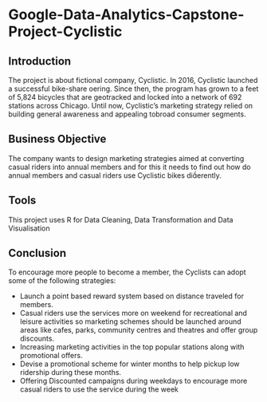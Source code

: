 # Google-Data-Analytics-Capstone-Project-Cyclistic


## Introduction
The project is about fictional company, Cyclistic.
In 2016, Cyclistic launched a successful bike-share oering. Since then, the program has grown to a feet of 5,824 bicycles that are geotracked and locked into a network of 692 stations across Chicago.
Until now, Cyclistic’s marketing strategy relied on building general awareness and appealing tobroad consumer segments.


## Business Objective
The company wants to design marketing strategies aimed at converting casual riders into annual members and for this it needs to find out how do annual members and casual riders use Cyclistic bikes dierently.

## Tools
This project uses R for Data Cleaning, Data Transformation and Data Visualisation

## Conclusion
To encourage more people to become a member, the Cyclists can adopt some of the following strategies:
* Launch a point based reward system based on distance traveled for members.
* Casual riders use the services more on weekend for recreational and leisure activities so marketing schemes should be launched around areas like cafes, parks, community centres and theatres and offer group discounts. 
* Increasing marketing activities in the top popular stations along with promotional offers.
* Devise a promotional scheme for winter months to help pickup low ridership during these months.
* Offering Discounted campaigns during weekdays to encourage more casual riders to use the service during the week
